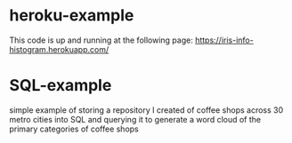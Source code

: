 # heroku-example

This code is up and running at the following page:
https://iris-info-histogram.herokuapp.com/
# SQL-example
simple example of storing a repository I created of coffee shops across 30 metro cities into SQL and querying it to generate a word cloud of the primary categories of coffee shops
